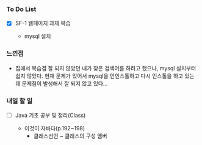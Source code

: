 ### To Do List

- [x] SF-1 웹페이지 과제 복습

    - mysql 설치




### 느낀점

- 집에서 복습겸 잘 되지 않았던 내가 찾은 검색어를 하려고 했으나, mysql 설치부터 쉽지 않았다. 현재 문제가 있어서 mysql을 언인스톨하고 다시 인스톨을 하고 있는데 문제점이 발생해서 잘 되지 않고 있다...

  


### 내일 할 일

- [ ] Java 기초 공부 및 정리(Class)

  - 이것이 자바다(p.192~198)
    - 클래스선언 ~ 클래스의 구성 멤버